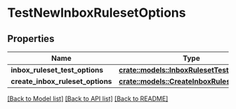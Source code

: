 # TestNewInboxRulesetOptions

## Properties

| Name                             | Type                                                                      | Description | Notes |
| -------------------------------- | ------------------------------------------------------------------------- | ----------- | ----- |
| **inbox_ruleset_test_options**   | [**crate::models::InboxRulesetTestOptions**](InboxRulesetTestOptions)     |             |
| **create_inbox_ruleset_options** | [**crate::models::CreateInboxRulesetOptions**](CreateInboxRulesetOptions) |             |

[[Back to Model list]](../README#documentation-for-models) [[Back to API list]](../README#documentation-for-api-endpoints) [[Back to README]](../README)
